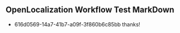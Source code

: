 ## OpenLocalization Workflow Test MarkDown
* 616d0569-14a7-41b7-a09f-3f860b6c85bb thanks!

<!--HONumber=Aug16_HO2-->


